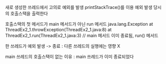 새로 생성한 쓰레드에서 고의로 예외를 발생
printStackTrace()를 이용
예외 발생 당시의 호출스택을 출력한다

호출스택의 첫 메서드가 main 메서드가 아닌 run 메서드
java.lang.Exception
    at ThreadEx2_1.throwException(ThreadEx2_1.java:8)
    at ThreadEx2_1.run(ThreadEx2_1.java:3)      // main 메서드 이미 종료됨, run() 메서드

한 쓰레드가 예외 발생 -> 종료 : 다른 쓰레드의 실행에는 영향 X

main 쓰레드의 호출스택이 없는 이유 : main 쓰레드가 이미 종료되었다